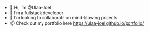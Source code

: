 - 👋 Hi, I’m @Ulaa-Joel
- 👀 I’m a fullstack developer
- 💞️ I’m looking to collaborate on mind-blowing projects
- 📫 Check out my portfolio here https://ulaa-joel.github.io/portfolio/

<!---
Ulaa-Joel/Ulaa-Joel is a ✨ special ✨ repository because its `README.md` (this file) appears on your GitHub profile.
You can click the Preview link to take a look at your changes.
--->
